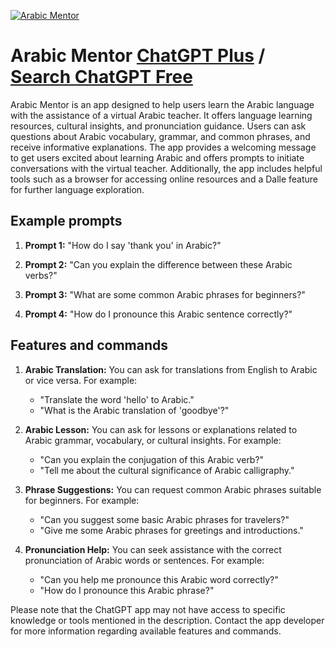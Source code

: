 
[![Arabic Mentor](https://files.oaiusercontent.com/file-sKbWn3Z1ZUJmwGAIazlsprVm?se=2123-10-18T06%3A52%3A36Z&sp=r&sv=2021-08-06&sr=b&rscc=max-age%3D31536000%2C%20immutable&rscd=attachment%3B%20filename%3D0948d5d5-342b-4403-89a9-fa739a690d45.png&sig=s/wcuOtXCspStEyXBsbHspWsNBlBTjboPvvu2vbAzY8%3D)](https://chat.openai.com/g/g-6iVaMcXsU-arabic-mentor)

# Arabic Mentor [ChatGPT Plus](https://chat.openai.com/g/g-6iVaMcXsU-arabic-mentor) / [Search ChatGPT Free](https://gptcall.net/index.html#/?search=Arabic%20Mentor)

Arabic Mentor is an app designed to help users learn the Arabic language with the assistance of a virtual Arabic teacher. It offers language learning resources, cultural insights, and pronunciation guidance. Users can ask questions about Arabic vocabulary, grammar, and common phrases, and receive informative explanations. The app provides a welcoming message to get users excited about learning Arabic and offers prompts to initiate conversations with the virtual teacher. Additionally, the app includes helpful tools such as a browser for accessing online resources and a Dalle feature for further language exploration.

## Example prompts

1. **Prompt 1:** "How do I say 'thank you' in Arabic?"

2. **Prompt 2:** "Can you explain the difference between these Arabic verbs?"

3. **Prompt 3:** "What are some common Arabic phrases for beginners?"

4. **Prompt 4:** "How do I pronounce this Arabic sentence correctly?"

## Features and commands

1. **Arabic Translation:** You can ask for translations from English to Arabic or vice versa. For example:
   - "Translate the word 'hello' to Arabic."
   - "What is the Arabic translation of 'goodbye'?"

2. **Arabic Lesson:** You can ask for lessons or explanations related to Arabic grammar, vocabulary, or cultural insights. For example:
   - "Can you explain the conjugation of this Arabic verb?"
   - "Tell me about the cultural significance of Arabic calligraphy."

3. **Phrase Suggestions:** You can request common Arabic phrases suitable for beginners. For example:
   - "Can you suggest some basic Arabic phrases for travelers?"
   - "Give me some Arabic phrases for greetings and introductions."

4. **Pronunciation Help:** You can seek assistance with the correct pronunciation of Arabic words or sentences. For example:
   - "Can you help me pronounce this Arabic word correctly?"
   - "How do I pronounce this Arabic phrase?"

Please note that the ChatGPT app may not have access to specific knowledge or tools mentioned in the description. Contact the app developer for more information regarding available features and commands.


